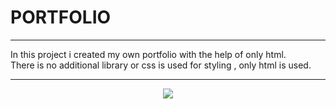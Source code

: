 # PORTFOLIO

----

In this project i created my own portfolio with the help of only html. 
<br>
There is no additional library or css is used for styling , only html is used.

----
<p align="center">
<img src="portfolio.gif">
</p>
